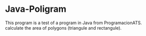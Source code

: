 # Java-Poligram

This program is a test of a program in Java from ProgramacionATS. 
calculate the area of polygons (triangule and rectangule).
